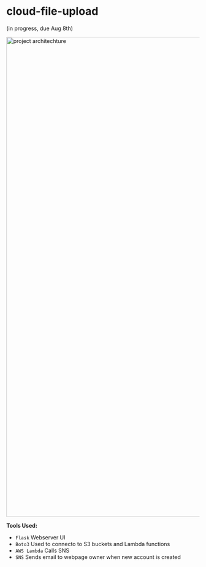 # cloud-file-upload

(in progress, due Aug 8th)

<img width="1250" alt="project architechture" src="https://github.com/mfkimbell/cloud-file-upload/assets/107063397/44c25313-661e-4c8c-b0a3-691fb950c168">


**Tools Used:**
* `Flask` Webserver UI
* `Boto3` Used to connecto to S3 buckets and Lambda functions
* `AWS Lambda` Calls SNS
* `SNS` Sends email to webpage owner when new account is created
